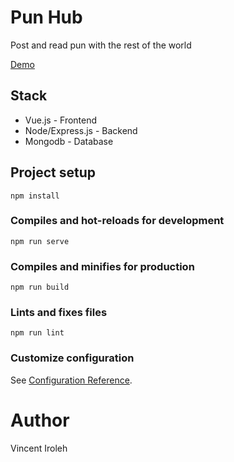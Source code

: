 # Pun Hub

Post and read pun with the rest of the world

[Demo](https://github.com/vincentiroleh/pun-hub-frontend)

## Stack

- Vue.js - Frontend
- Node/Express.js - Backend
- Mongodb - Database

## Project setup
```
npm install
```

### Compiles and hot-reloads for development
```
npm run serve
```

### Compiles and minifies for production
```
npm run build
```

### Lints and fixes files
```
npm run lint
```

### Customize configuration
See [Configuration Reference](https://cli.vuejs.org/config/).

# Author

Vincent Iroleh